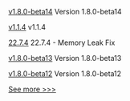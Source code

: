 
[v1.8.0-beta14](https://github.com/hyperledger-labs/hlf-operator/releases/tag/v1.8.0-beta14) Version 1.8.0-beta14

[v1.1.4](https://github.com/hyperledger/firefly-tokens-erc20-erc721/releases/tag/v1.1.4) v1.1.4

[22.7.4](https://github.com/hyperledger/besu/releases/tag/22.7.4) 22.7.4 - Memory Leak Fix

[v1.8.0-beta13](https://github.com/hyperledger-labs/hlf-operator/releases/tag/v1.8.0-beta13) Version 1.8.0-beta13

[v1.8.0-beta12](https://github.com/hyperledger-labs/hlf-operator/releases/tag/v1.8.0-beta12) Version 1.8.0-beta12


[See more >>>](https://start-here.hyperledger.org/releases)
